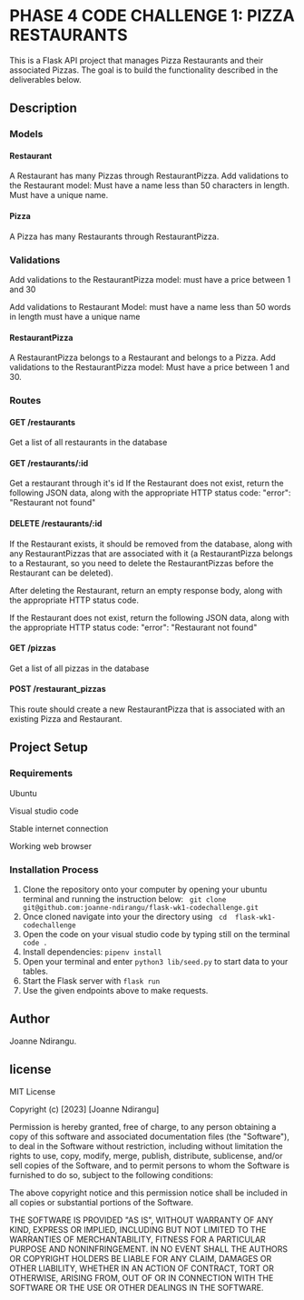 # PHASE 4 CODE CHALLENGE 1: PIZZA RESTAURANTS
This is a Flask API project that manages Pizza Restaurants and their associated Pizzas. The goal is to build the functionality described in the deliverables below.

## Description
### Models
#### Restaurant
A Restaurant has many Pizzas through RestaurantPizza.
Add validations to the Restaurant model:
Must have a name less than 50 characters in length.
Must have a unique name.

#### Pizza
A Pizza has many Restaurants through RestaurantPizza.

### Validations
Add validations to the RestaurantPizza model:
must have a price between 1 and 30

Add validations to Restaurant Model:
must have a name less than 50 words in length
must have a unique name

#### RestaurantPizza
A RestaurantPizza belongs to a Restaurant and belongs to a Pizza.
Add validations to the RestaurantPizza model:
Must have a price between 1 and 30.

### Routes
#### GET /restaurants
Get a list of all restaurants in the database

#### GET /restaurants/:id
Get a restaurant through it's id
If the Restaurant does not exist, return the following JSON data, along with the appropriate HTTP status code: "error": "Restaurant not found"

#### DELETE /restaurants/:id
If the Restaurant exists, it should be removed from the database, along with any RestaurantPizzas that are associated with it (a RestaurantPizza belongs to a Restaurant, so you need to delete the RestaurantPizzas before the Restaurant can be deleted).

After deleting the Restaurant, return an empty response body, along with the appropriate HTTP status code.

If the Restaurant does not exist, return the following JSON data, along with the appropriate HTTP status code: "error": "Restaurant not found"

#### GET /pizzas
Get a list of all pizzas in the database

#### POST /restaurant_pizzas
This route should create a new RestaurantPizza that is associated with an existing Pizza and Restaurant.

## Project Setup
### Requirements
Ubuntu

Visual studio code

Stable internet connection

Working web browser

### Installation Process
1. Clone the repository onto your computer by opening your ubuntu terminal and running the instruction below:
``` git clone git@github.com:joanne-ndirangu/flask-wk1-codechallenge.git```
2. Once cloned navigate into your the directory using
``` cd  flask-wk1-codechallenge```
3. Open the code on your visual studio code by typing still on the terminal
``` code .```
4. Install dependencies: ```pipenv install```
5. Open your terminal and enter ```python3 lib/seed.py``` to start data to your tables.
6. Start the Flask server with ```flask run```
7. Use the given endpoints above to make requests.

## Author
Joanne Ndirangu.

## license
MIT License

Copyright (c) [2023] [Joanne Ndirangu]

Permission is hereby granted, free of charge, to any person obtaining a copy
of this software and associated documentation files (the "Software"), to deal
in the Software without restriction, including without limitation the rights
to use, copy, modify, merge, publish, distribute, sublicense, and/or sell
copies of the Software, and to permit persons to whom the Software is
furnished to do so, subject to the following conditions:

The above copyright notice and this permission notice shall be included in all
copies or substantial portions of the Software.

THE SOFTWARE IS PROVIDED "AS IS", WITHOUT WARRANTY OF ANY KIND, EXPRESS OR
IMPLIED, INCLUDING BUT NOT LIMITED TO THE WARRANTIES OF MERCHANTABILITY,
FITNESS FOR A PARTICULAR PURPOSE AND NONINFRINGEMENT. IN NO EVENT SHALL THE
AUTHORS OR COPYRIGHT HOLDERS BE LIABLE FOR ANY CLAIM, DAMAGES OR OTHER
LIABILITY, WHETHER IN AN ACTION OF CONTRACT, TORT OR OTHERWISE, ARISING FROM,
OUT OF OR IN CONNECTION WITH THE SOFTWARE OR THE USE OR OTHER DEALINGS IN THE
SOFTWARE.